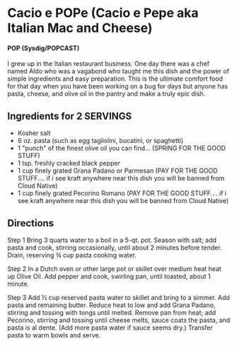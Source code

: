 # Cacio e POPe (Cacio e Pepe aka Italian Mac and Cheese)
#### POP (Sysdig/POPCAST)
I grew up in the Italian restaurant business.  One day there was a chef named Aldo who was a vagabond who taught me this dish and  the power of simple ingredients and easy preparation.
This is the ultimate comfort food for that day when you have been working on a bug for days but anyone has pasta, cheese, and olive oil in the pantry and make a truly epic dish.

## Ingredients for 2 SERVINGS

* Kosher salt
* 6 oz. pasta (such as egg tagliolini, bucatini, or spaghetti)
* 1 "punch" of the finest olive oil you can find... (SPRING FOR THE GOOD STUFF)
* 1 tsp. freshly cracked black pepper
* 1 cup finely grated Grana Padano or Parmesan (PAY FOR THE GOOD STUFF.... if i see kraft anywhere near this dish you will be banned from Cloud Native)
* 1 cup finely grated Pecorino Romano  (PAY FOR THE GOOD STUFF.... if i see kraft anywhere near this dish you will be banned from Cloud Native)

## Directions

Step 1
Bring 3 quarts water to a boil in a 5-qt. pot. Season with salt; add pasta and cook, stirring occasionally, until about 2 minutes before tender. Drain, reserving ¾ cup pasta cooking water.

Step 2
In a Dutch oven or other large pot or skillet over medium heat heat up Olive Oil. Add pepper and cook, swirling pan, until toasted, about 1 minute.

Step 3
Add ½ cup reserved pasta water to skillet and bring to a simmer. Add pasta and remaining butter. Reduce heat to low and add Grana Padano, 
stirring and tossing with tongs until melted. Remove pan from heat; add Pecorino, stirring and tossing until cheese melts, sauce coats the pasta, and pasta is al dente. 
(Add more pasta water if sauce seems dry.) Transfer pasta to warm bowls and serve.
